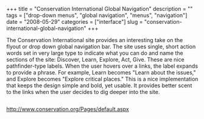 +++
title = "Conservation International Global Navigation"
description = ""
tags = ["drop-down menus", "global navigation", "menus", "navigation"]
date = "2008-05-29"
categories = ["interface"]
slug = "conservation-international-global-navigation"
+++


<p>The Conservation International site provides an interesting take on the flyout or drop down global navigation bar. The site uses single, short action words set in very large type to indicate what you can do and name the sections of the site: Discover, Learn, Explore, Act, Give. These are nice pathfinder-type labels. When the user hovers over a links, the label expands to provide a phrase. For example, Learn becomes "Learn about the issues,"   and Explore becomes "Explore critical places." This is a nice implementation that keeps the design simple and bold, yet usable. It provides better scent to the links when the user decides to dig deeper into the site.</p>
<div id="screens-full" class="clear"><div class="fullimg clear"><a href="//media.konigi.com/interface/conservation-global-navigation-1.png" class="group" rel="group" title="1. "><img src="//media.konigi.com/interface/conservation-global-navigation-1.png" alt="" class="img-responsive"></a></div></div><div id="screens-full" class="clear"><div class="fullimg clear"><a href="//media.konigi.com/interface/conservation-global-navigation-2.png" class="group" rel="group" title="2. "><img src="//media.konigi.com/interface/conservation-global-navigation-2.png" alt="" class="img-responsive"></a></div></div>        
<p><a href="http://www.conservation.org/Pages/default.aspx">http://www.conservation.org/Pages/default.aspx</a></p>

